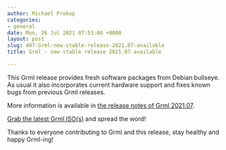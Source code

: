 ```yaml
---
author: Michael Prokop
categories:
- general
date: Mon, 26 Jul 2021 07:53:00 +0000
layout: post
slug: 407-Grml-new-stable-release-2021.07-available
title: Grml - new stable release 2021.07 available

---
```

This Grml release provides fresh software packages from Debian bullseye. As usual it also incorporates current hardware support and fixes known bugs from previous Grml releases.

More information is available in [the release notes of Grml 2021\.07](https://grml.org/changelogs/README-grml-2021.07/?via_grmlblog).

[Grab the latest Grml ISO(s)](https://grml.org/download/?via_grmlblog) and spread the word!

Thanks to everyone contributing to Grml and this release, stay healthy and happy Grml\-ing!

